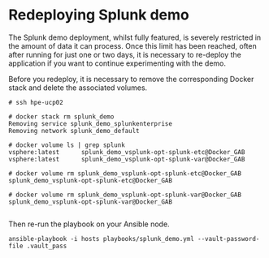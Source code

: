# Redeploying Splunk demo

The Splunk demo deployment, whilst fully featured, is severely restricted in the amount of data it can process. Once this limit has been reached, often after running for just one or two days, it is necessary to re-deploy the application if you want to continue experimenting with the demo.

Before you redeploy, it is necessary to remove the corresponding Docker stack and delete the associated volumes.

```
# ssh hpe-ucp02

# docker stack rm splunk_demo
Removing service splunk_demo_splunkenterprise
Removing network splunk_demo_default

# docker volume ls | grep splunk
vsphere:latest      splunk_demo_vsplunk-opt-splunk-etc@Docker_GAB
vsphere:latest      splunk_demo_vsplunk-opt-splunk-var@Docker_GAB

# docker volume rm splunk_demo_vsplunk-opt-splunk-etc@Docker_GAB
splunk_demo_vsplunk-opt-splunk-etc@Docker_GAB

# docker volume rm splunk_demo_vsplunk-opt-splunk-var@Docker_GAB
splunk_demo_vsplunk-opt-splunk-var@Docker_GAB


```

Then re-run the playbook on your Ansible node.

```
ansible-playbook -i hosts playbooks/splunk_demo.yml --vault-password-file .vault_pass
```
